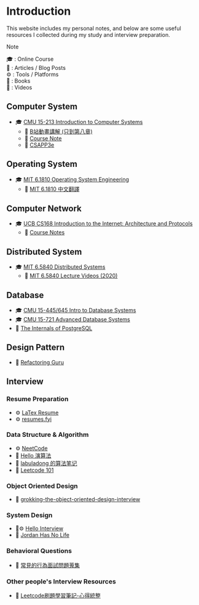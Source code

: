 # Introduction

This website includes my personal notes, and below are some useful resources I collected during my study and interview preparation.

> [!NOTE]
> 🎓 : Online Course  
> 📝 : Articles / Blog Posts  
> ⚙️ : Tools / Platforms  
> 📖 : Books  
> 🎥 : Videos

## Computer System

- 🎓 [CMU 15-213 Introduction to Computer Systems](https://www.cs.cmu.edu/~213/)
  - 🎥 [B站動畫講解 (只到第八章)](https://www.bilibili.com/video/BV1cD4y1D7uR/?vd_source=0b8d45cc2260b9a7a9d948d819ac16f3)
  - 📝 [Course Note](https://github.com/zhuozhiyongde/Introduction-to-Computer-System-2023Fall-PKU/tree/main?tab=readme-ov-file)
  - 📖 [CSAPP3e](https://csapp.cs.cmu.edu/)

## Operating System

- 🎓 [MIT 6.1810 Operating System Engineering](https://pdos.csail.mit.edu/6.828/2025/index.html)
  - 📝 [MIT 6.1810 中文翻譯](https://mit-public-courses-cn-translatio.gitbook.io/mit6-s081)

## Computer Network

- 🎓 [UCB CS168 Introduction to the Internet: Architecture and Protocols](https://su25.cs168.io/)
  - 📝 [Course Notes](https://textbook.cs168.io/)

## Distributed System

- 🎓 [MIT 6.5840 Distributed Systems](https://pdos.csail.mit.edu/6.824)
  - 🎥 [MIT 6.5840 Lecture Videos (2020)](https://www.youtube.com/watch?v=cQP8WApzIQQ&list=PLrw6a1wE39_tb2fErI4-WkMbsvGQk9_UB)

## Database

- 🎓 [CMU 15-445/645 Intro to Database Systems](https://15445.courses.cs.cmu.edu/)
- 🎓 [CMU 15-721 Advanced Database Systems](https://15721.courses.cs.cmu.edu/)
- 📝 [The Internals of PostgreSQL](https://www.interdb.jp/pg/index.html)

## Design Pattern

- 📝 [Refactoring Guru](https://refactoring.guru/design-patterns)

## Interview

### Resume Preparation

- ⚙️ [LaTex Resume](https://www.overleaf.com/latex/templates/software-engineer-resume/gqxmqsvsbdjf)
- ⚙️ [resumes.fyi](https://resumes.fyi/explore)

### Data Structure & Algorithm

- ⚙️ [NeetCode](https://neetcode.io/)
- 📝 [Hello 演算法](https://www.hello-algo.com/zh-hant/chapter_hello_algo/)
- 📝 [labuladong 的算法笔记](https://labuladong.online/algo/)
- 📝 [Leetcode 101](https://noworneverev.github.io/leetcode_101/)

### Object Oriented Design

- 📝 [grokking-the-object-oriented-design-interview](https://github.com/tssovi/grokking-the-object-oriented-design-interview/tree/master)

### System Design

- 📝⚙️ [Hello Interview](https://www.hellointerview.com/)
- 🎥 [Jordan Has No Life](https://www.youtube.com/@jordanhasnolife5163)

### Behavioral Questions

- 📝 [常見的行為面試問題蒐集](https://hackmd.io/@6PPVul2mS7OX2GuGXlUCDA/behavior_questions)

### Other people's Interview Resources

- 📝 [Leetcode刷題學習筆記-心得統整](https://hackmd.io/@meyr543/r1skFcvgY)

